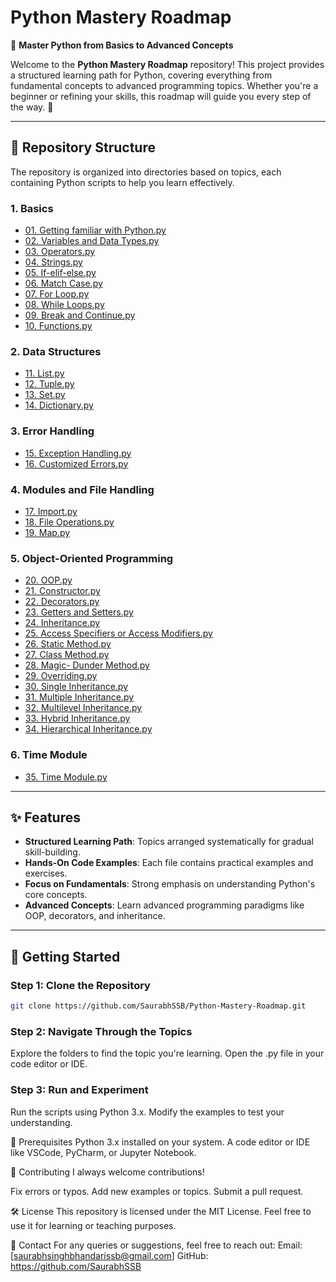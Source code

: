 # **Python Mastery Roadmap**

🎯 **Master Python from Basics to Advanced Concepts**  

Welcome to the **Python Mastery Roadmap** repository! This project provides a structured learning path for Python, covering everything from fundamental concepts to advanced programming topics. Whether you're a beginner or refining your skills, this roadmap will guide you every step of the way. 🚀

---

## 📂 **Repository Structure**

The repository is organized into directories based on topics, each containing Python scripts to help you learn effectively.  

### **1. Basics**
- [01. Getting familiar with Python.py](Basics/01.%20Getting%20familiar%20with%20python.py)  
- [02. Variables and Data Types.py](Basics/02.%20Variables%20and%20Data%20Types.py)  
- [03. Operators.py](Basics/03.%20Operators.py)  
- [04. Strings.py](Basics/04.%20Strings.py)  
- [05. If-elif-else.py](Basics/05.%20If-%20elif-%20else.py)  
- [06. Match Case.py](Basics/06.%20Match%20Case.py)  
- [07. For Loop.py](Basics/07.%20For%20Loop.py)  
- [08. While Loops.py](Basics/08.%20While%20Loops.py)  
- [09. Break and Continue.py](Basics/09.%20Break%20and%20Continue.py)  
- [10. Functions.py](Basics/10.%20Functions.py)

### **2. Data Structures**
- [11. List.py](Data%20Structures/11.%20List.py)  
- [12. Tuple.py](Data%20Structures/12.%20Tuple.py)  
- [13. Set.py](Data%20Structures/13.%20Set.py)  
- [14. Dictionary.py](Data%20Structures/14.%20Dictionary.py)

### **3. Error Handling**
- [15. Exception Handling.py](Error%20Handling/15.%20Exception%20Handling.py)  
- [16. Customized Errors.py](Error%20Handling/16.%20Customized%20Errors.py)

### **4. Modules and File Handling**
- [17. Import.py](Modules%20and%20File%20Handling/17.%20Import.py)  
- [18. File Operations.py](Modules%20and%20File%20Handling/18.%20File%20Operations.py)  
- [19. Map.py](Modules%20and%20File%20Handling/19.%20Map.py)

### **5. Object-Oriented Programming**
- [20. OOP.py](Object%20Oriented%20Programming/20.%20OOP.py)  
- [21. Constructor.py](Object%20Oriented%20Programming/21.%20Constructor.py)  
- [22. Decorators.py](Object%20Oriented%20Programming/22.%20Decorators.py)  
- [23. Getters and Setters.py](Object%20Oriented%20Programming/23.%20Getters%20and%20Setters.py)  
- [24. Inheritance.py](Object%20Oriented%20Programming/24.%20Inheritance.py)  
- [25. Access Specifiers or Access Modifiers.py](Object%20Oriented%20Programming/25.%20Access%20Specifiers%20or%20Access%20Modifiers.py)  
- [26. Static Method.py](Object%20Oriented%20Programming/26.%20Static%20Method.py)  
- [27. Class Method.py](Object%20Oriented%20Programming/27.%20Class%20Method.py)  
- [28. Magic- Dunder Method.py](Object%20Oriented%20Programming/28.%20Magic-%20Dunder%20Method.py)  
- [29. Overriding.py](Object%20Oriented%20Programming/29.%20Overriding.py)  
- [30. Single Inheritance.py](Object%20Oriented%20Programming/30.%20Single%20Inheritance.py)  
- [31. Multiple Inheritance.py](Object%20Oriented%20Programming/31.%20Multiple%20Inheritance.py)  
- [32. Multilevel Inheritance.py](Object%20Oriented%20Programming/32.%20Multilevel%20Inheritance.py)  
- [33. Hybrid Inheritance.py](Object%20Oriented%20Programming/33.%20Hybrid%20Inheritance.py)  
- [34. Hierarchical Inheritance.py](Object%20Oriented%20Programming/34.%20Hierarchical%20Inheritance.py)

### **6. Time Module**
- [35. Time Module.py](Time%20Module/35.%20Time%20Module.py)

---

## ✨ **Features**
- **Structured Learning Path**: Topics arranged systematically for gradual skill-building.  
- **Hands-On Code Examples**: Each file contains practical examples and exercises.  
- **Focus on Fundamentals**: Strong emphasis on understanding Python's core concepts.  
- **Advanced Concepts**: Learn advanced programming paradigms like OOP, decorators, and inheritance.  

---

## 🚀 **Getting Started**

### **Step 1: Clone the Repository**
```bash
git clone https://github.com/SaurabhSSB/Python-Mastery-Roadmap.git

```
### **Step 2: Navigate Through the Topics**
Explore the folders to find the topic you're learning.
Open the .py file in your code editor or IDE.

### **Step 3: Run and Experiment**
Run the scripts using Python 3.x.
Modify the examples to test your understanding.

📖 Prerequisites
Python 3.x installed on your system.
A code editor or IDE like VSCode, PyCharm, or Jupyter Notebook.

🤝 Contributing
I always welcome contributions!

Fix errors or typos.
Add new examples or topics.
Submit a pull request.

🛠️ License
This repository is licensed under the MIT License. Feel free to use it for learning or teaching purposes.

📧 Contact
For any queries or suggestions, feel free to reach out:
Email: [saurabhsinghbhandarissb@gmail.com]
GitHub: https://github.com/SaurabhSSB


